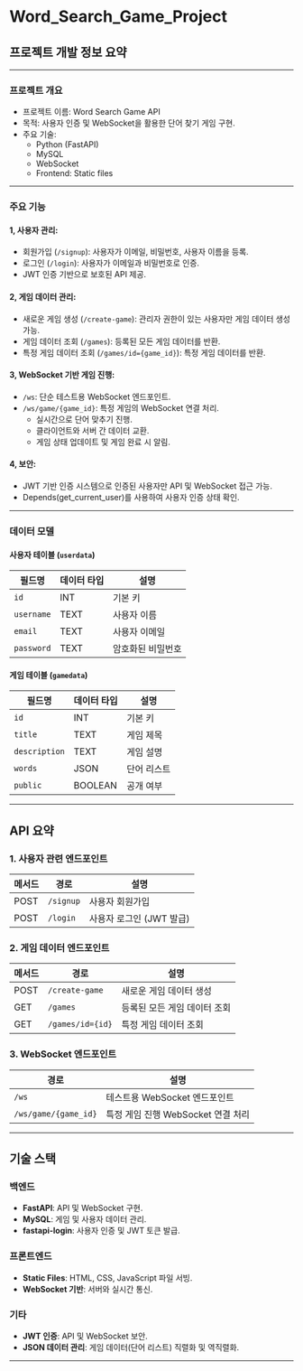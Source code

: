 # Word_Search_Game_Project

## 프로젝트 개발 정보 요약

---

### 프로젝트 개요
- 프로젝트 이름: Word Search Game API
- 목적: 사용자 인증 및 WebSocket을 활용한 단어 찾기 게임 구현.
- 주요 기술:
  - Python (FastAPI)
  - MySQL
  - WebSocket
  - Frontend: Static files

---

### 주요 기능
#### 1, 사용자 관리:
- 회원가입 (```/signup```): 사용자가 이메일, 비밀번호, 사용자 이름을 등록.
- 로그인 (```/login```): 사용자가 이메일과 비밀번호로 인증.
- JWT 인증 기반으로 보호된 API 제공.

#### 2, 게임 데이터 관리:
- 새로운 게임 생성 (```/create-game```): 관리자 권한이 있는 사용자만 게임 데이터 생성 가능.
- 게임 데이터 조회 (```/games```): 등록된 모든 게임 데이터를 반환.
- 특정 게임 데이터 조회 (```/games/id={game_id}```): 특정 게임 데이터를 반환.

#### 3, WebSocket 기반 게임 진행:
- ```/ws```: 단순 테스트용 WebSocket 엔드포인트.
- ```/ws/game/{game_id}```: 특정 게임의 WebSocket 연결 처리.
  - 실시간으로 단어 맞추기 진행.
  - 클라이언트와 서버 간 데이터 교환.
  - 게임 상태 업데이트 및 게임 완료 시 알림.

#### 4, 보안:
- JWT 기반 인증 시스템으로 인증된 사용자만 API 및 WebSocket 접근 가능.
- Depends(get_current_user)를 사용하여 사용자 인증 상태 확인.

---
### 데이터 모델

#### 사용자 테이블 (```userdata```)
| **필드명**   | **데이터 타입**   | **설명**   |
|--------|--------|--------|
| ```id``` | 	INT | 기본 키 |
| ```username``` | 	TEXT | 사용자 이름 |
| ```email``` | TEXT | 사용자 이메일 |
| ```password``` | TEXT | 암호화된 비밀번호 |

#### 게임 테이블 (```gamedata```)

| **필드명**   | **데이터 타입**   | **설명**   |
|--------|--------|--------|
| ```id``` | 	INT | 기본 키 |
| ```title``` | 	TEXT | 게임 제목 |
| ```description``` | 	TEXT | 게임 설명 |
| ```words``` | JSON | 단어 리스트 |
| ```public``` | BOOLEAN | 공개 여부 |

---

## API 요약

### 1. 사용자 관련 엔드포인트
| 메서드 | 경로     | 설명                       |
|--------|----------|----------------------------|
| POST   | `/signup`| 사용자 회원가입            |
| POST   | `/login` | 사용자 로그인 (JWT 발급)   |

### 2. 게임 데이터 엔드포인트
| 메서드 | 경로               | 설명                             |
|--------|--------------------|----------------------------------|
| POST   | `/create-game`     | 새로운 게임 데이터 생성          |
| GET    | `/games`           | 등록된 모든 게임 데이터 조회     |
| GET    | `/games/id={id}`   | 특정 게임 데이터 조회            |

### 3. WebSocket 엔드포인트
| 경로                  | 설명                               |
|-----------------------|------------------------------------|
| `/ws`                 | 테스트용 WebSocket 엔드포인트      |
| `/ws/game/{game_id}`  | 특정 게임 진행 WebSocket 연결 처리 |

---

## 기술 스택

### 백엔드
- **FastAPI**: API 및 WebSocket 구현.
- **MySQL**: 게임 및 사용자 데이터 관리.
- **fastapi-login**: 사용자 인증 및 JWT 토큰 발급.

### 프론트엔드
- **Static Files**: HTML, CSS, JavaScript 파일 서빙.
- **WebSocket 기반**: 서버와 실시간 통신.

### 기타
- **JWT 인증**: API 및 WebSocket 보안.
- **JSON 데이터 관리**: 게임 데이터(단어 리스트) 직렬화 및 역직렬화.

---
